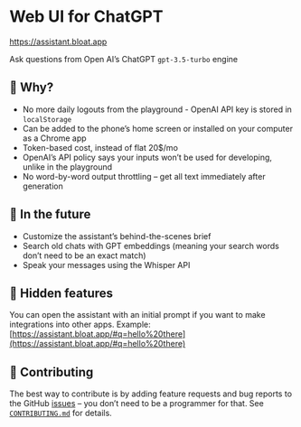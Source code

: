 # Web UI for ChatGPT

https://assistant.bloat.app

Ask questions from Open AI’s ChatGPT `gpt-3.5-turbo` engine

## 🤔 Why?
- No more daily logouts from the playground - OpenAI API key is stored in `localStorage`
- Can be added to the phone’s home screen or installed on your computer as a Chrome app
- Token-based cost, instead of flat 20$/mo
- OpenAI’s API policy says your inputs won’t be used for developing, unlike in the playground
- No word-by-word output throttling – get all text immediately after generation

## 🚚 In the future
- Customize the assistant’s behind-the-scenes brief
- Search old chats with GPT embeddings (meaning your search words don’t need to be an exact match)
- Speak your messages using the Whisper API

## 👀 Hidden features
You can open the assistant with an initial prompt if you want to make integrations into other apps. Example: [https://assistant.bloat.app/#q=hello%20there](https://assistant.bloat.app/#q=hello%20there)

## 💙 Contributing
The best way to contribute is by adding feature requests and bug reports to the GitHub [issues](https://github.com/felixbade/chatgpt-web-ui/issues) – you don’t need to be a programmer for that. See [`CONTRIBUTING.md`](CONTRIBUTING.md) for details.